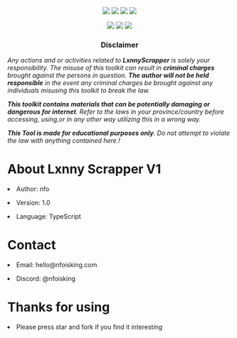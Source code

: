 <p align="center">
  <img src="https://img.shields.io/badge/Version-1.0-green?style=for-the-badge">
  <img src="https://img.shields.io/github/stars/nfoisking/Discord-Scrapper-Bot?style=for-the-badge">
  <img src="https://img.shields.io/github/issues/nfoisking/Discord-Scrapper-Bot?color=red&style=for-the-badge">
  <img src="https://img.shields.io/github/forks/nfoisking/Discord-Scrapper-Bot?color=teal&style=for-the-badge">
</p>

<p align="center">
  <img src="https://img.shields.io/badge/Author-nfoisking-blue?style=flat-square">
  <img src="https://img.shields.io/badge/Open%20Source-Yes-darkgreen?style=flat-square">
  <img src="https://hits.seeyoufarm.com/api/count/incr/badge.svg?url=https%3A%2F%2Fgithub.com%2Fnfoisking%2FFUD-Discord-Stealer&title=Visitors&edge_flat=false"/></a>
</p>

<h3><p align="center">Disclaimer</p></h3>
<i>Any actions and or activities related to <b>LxnnyScrapper</b> is solely your responsibility. The misuse of this toolkit can result in <b>criminal charges</b> brought against the persons in question. <b>The author will not be held responsible</b> in the event any criminal charges be brought against any individuals misusing this toolkit to break the law.

<b>This toolkit contains materials that can be potentially damaging or dangerous for internet</b>. Refer to the laws in your province/country before accessing, using,or in any other way utilizing this in a wrong way.

<b>This Tool is made for educational purposes only</b>. Do not attempt to violate the law with anything contained here.!
</i>

<h1>About Lxnny Scrapper V1</h1>
<p><li>Author: nfo</li></p>
<p><li>Version: 1.0</li></p>
<p><li>Language: TypeScript</li></p>
<h1>Contact</h1>
<p><li>Email: hello@nfoisking.com</li></p>
<p><li>Discord: @nfoisking</li></p>
<h1>Thanks for using</h1>
<p><li>Please press star and fork if you find it interesting</li></p>
